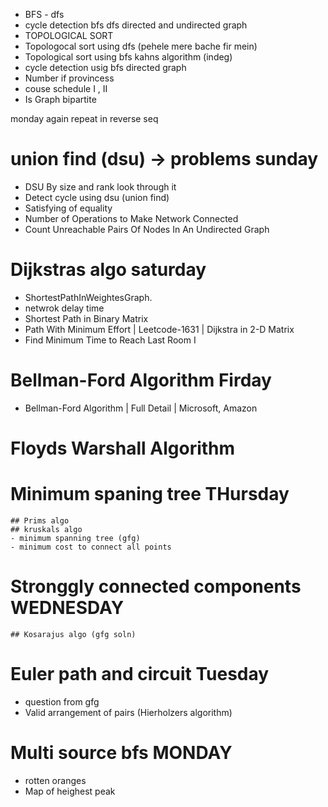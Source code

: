 - BFS - dfs
- cycle detection bfs dfs directed and undirected graph
- TOPOLOGICAL SORT
- Topologocal sort using dfs (pehele mere bache fir mein)
- Topological sort using bfs kahns algorithm (indeg)
- cycle detection usig bfs directed graph
- Number if provincess
- couse schedule I , II
- Is Graph bipartite

monday again repeat in reverse seq

# union find (dsu) -> problems sunday
- DSU By size and rank look through it
- Detect cycle using dsu (union find)
- Satisfying of equality
- Number of Operations to Make Network Connected
- Count Unreachable Pairs Of Nodes In An Undirected Graph

# Dijkstras algo saturday
- ShortestPathInWeightesGraph.
- netwrok delay time
- Shortest Path in Binary Matrix
- Path With Minimum Effort | Leetcode-1631 | Dijkstra in 2-D Matrix
- Find Minimum Time to Reach Last Room I

# Bellman-Ford Algorithm  Firday
- Bellman-Ford Algorithm | Full Detail | Microsoft, Amazon

# Floyds Warshall Algorithm


# Minimum spaning tree THursday
    ## Prims algo
    ## kruskals algo
    - minimum spanning tree (gfg)
    - minimum cost to connect all points

# Stronggly connected components    WEDNESDAY
    ## Kosarajus algo (gfg soln)

# Euler path and circuit Tuesday
 - question from gfg 
 - Valid arrangement of pairs (Hierholzers algorithm)

# Multi source bfs  MONDAY
 - rotten oranges
 - Map of heighest peak